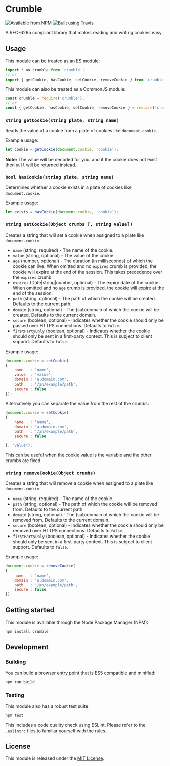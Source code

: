 # Crumble

[![Available from NPM](https://img.shields.io/npm/v/crumble.svg?maxAge=900)](https://www.npmjs.com/package/crumble)
[![Built using Travis](https://img.shields.io/travis/com/lsphillips/Crumble/master.svg?maxAge=900)](https://travis-ci.com/lsphillips/Crumble)

A RFC-6265 compliant library that makes reading and writing cookies easy.

## Usage

This module can be treated as an ES module:

``` js
import * as crumble from 'crumble';
// or
import { getCookie, hasCookie, setCookie, removeCookie } from 'crumble';
```

This module can also be treated as a CommonJS module:

``` js
const crumble = require('crumble');
// or
const { getCookie, hasCookie, setCookie, removeCookie } = require('crumble');
```

### `string getCookie(string plate, string name)`

Reads the value of a cookie from a plate of cookies like `document.cookie`.

Example usage:

``` js
let cookie = getCookie(document.cookie, 'cookie');
```

**Note:** The value will be decoded for you, and if the cookie does not exist then `null` will be returned instead.

### `bool hasCookie(string plate, string name)`

Determines whether a cookie exists in a plate of cookies like `document.cookie`.

Example usage:

``` js
let exists = hasCookie(document.cookie, 'cookie');
```

### `string setCookie(Object crumbs [, string value])`

Creates a string that will set a cookie when assigned to a plate like `document.cookie`.

* `name` (string, required) - The name of the cookie.
* `value` (string, optional) - The value of the cookie.
* `age` (number, optional) - The duration (in milliseconds) of which the cookie can live. When omitted and no `expires` crumb is provided, the cookie will expire at the end of the session. This takes precedence over the `expires` crumb.
* `expires` (Date|string|number, optional) - The expiry date of the cookie. When omitted and no `age` crumb is provided, the cookie will expire at the end of the session.
* `path` (string, optional) - The path of which the cookie will be created. Defaults to the current path.
* `domain` (string, optional) - The (sub)domain of which the cookie will be created. Defaults to the current domain.
* `secure` (boolean, optional) - Indicates whether the cookie should only be passed over HTTPS connections. Defaults to `false`.
* `firstPartyOnly` (boolean, optional) - Indicates whether the cookie should only be sent in a first-party context. This is subject to client support. Defaults to `false`.

Example usage:

``` js
document.cookie = setCookie(
{
	name   : 'name',
	value  : 'value',
	domain : 'a.domain.com',
	path   : '/an/example/path',
	secure : false
});
```

Alternatively you can separate the value from the rest of the crumbs:

``` js
document.cookie = setCookie(
{
	name   : 'name',
	domain : 'a.domain.com',
	path   : '/an/example/path',
	secure : false

}, "value");
```

This can be useful when the cookie value is the variable and the other crumbs are fixed.

### `string removeCookie(Object crumbs)`

Creates a string that will remove a cookie when assigned to a plate like `document.cookie`.

* `name` (string, required) - The name of the cookie.
* `path` (string, optional) - The path of which the cookie will be removed from. Defaults to the current path.
* `domain` (string, optional) - The (sub)domain of which the cookie will be removed from. Defaults to the current domain.
* `secure` (boolean, optional) - Indicates whether the cookie should only be removed over HTTPS connections. Defaults to `false`.
* `firstPartyOnly` (boolean, optional) - Indicates whether the cookie should only be sent in a first-party context. This is subject to client support. Defaults to `false`.

Example usage:

``` js
document.cookie = removeCookie(
{
	name   : 'name',
	domain : 'a.domain.com',
	path   : '/an/example/path',
	secure : false
});
```

## Getting started

This module is available through the Node Package Manager (NPM):

``` sh
npm install crumble
```

## Development

### Building

You can build a browser entry point that is ES5 compatible and minified:

``` sh
npm run build
```

### Testing

This module also has a robust test suite:

``` sh
npm test
```

This includes a code quality check using ESLint. Please refer to the `.eslintrc` files to familiar yourself with the rules.

## License

This module is released under the [MIT License](LICENSE.txt).
